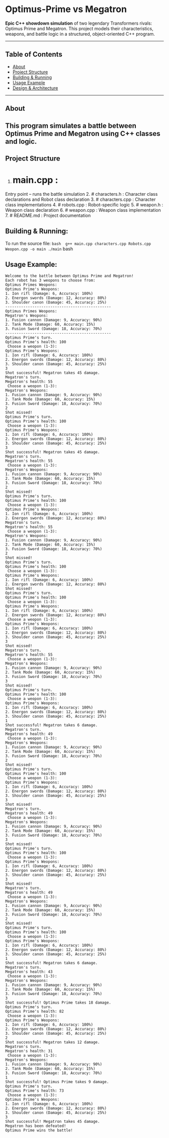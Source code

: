 # Optimus-Prime vs Megatron

**Epic C++ showdown simulation** of two legendary Transformers rivals: Optimus Prime and Megatron. This project models their characteristics, weapons, and battle logic in a structured, object-oriented C++ program.

---

##  Table of Contents
- [About](#about)  
- [Project Structure](#project-structure)  
- [Building & Running](#building--running)  
- [Usage Example](#usage-example)  
- [Design & Architecture](#design--architecture)  


---

## About
This program simulates a battle between Optimus Prime and Megatron using C++ classes and logic. 
---

## Project Structure

1. # main.cpp : 
 Entry point – runs the battle simulation
2. # characters.h :
 Character class declarations  and Robot class declaration
3. # characters.cpp : 
Character class implementations
4. # robots.cpp :
Robot-specific logic 
5. # weapon.h :
 Weapon class declaration
6. # weapon.cpp :
 Weapon class implementation
7. # README.md : 
Project documentation


## Building & Running:
To run the source file:
`` bash 
g++ main.cpp characters.cpp Robots.cpp Weopon.cpp -o main
./main
`` bash

## Usage Example: 
```
Welcome to the battle between Optimus Prime and Megatron!
Each robot has 3 weopons to choose from:
Optimus Primes Weopons:
Optimus Prime's Weopons:
1. Ion rifl (Damage: 6, Accuracy: 100%)
2. Energon swords (Damage: 12, Accuracy: 80%)
3. Shoulder canon (Damage: 45, Accuracy: 25%)
-----------------------------------------------
Optimus Primes Weopons:
Megatron's Weopons:
1. Fusion cannon (Damage: 9, Accuracy: 90%)
2. Tank Mode (Damage: 60, Accuracy: 15%)
3. Fusion Sword (Damage: 18, Accuracy: 70%)
-----------------------------------------------
Optimus Prime's turn.
Optimus Prime's health: 100
 Choose a weopon (1-3): 
Optimus Prime's Weopons:
1. Ion rifl (Damage: 6, Accuracy: 100%)
2. Energon swords (Damage: 12, Accuracy: 80%)
3. Shoulder canon (Damage: 45, Accuracy: 25%)
3
Shot successful! Megatron takes 45 damage.
Megatron's turn.
Megatron's health: 55
 Choose a weopon (1-3):
Megatron's Weopons:
1. Fusion cannon (Damage: 9, Accuracy: 90%)
2. Tank Mode (Damage: 60, Accuracy: 15%)
3. Fusion Sword (Damage: 18, Accuracy: 70%)
2
Shot missed!
Optimus Prime's turn.
Optimus Prime's health: 100
 Choose a weopon (1-3):
Optimus Prime's Weopons:
1. Ion rifl (Damage: 6, Accuracy: 100%)
2. Energon swords (Damage: 12, Accuracy: 80%)
3. Shoulder canon (Damage: 45, Accuracy: 25%)
3
Shot successful! Megatron takes 45 damage.
Megatron's turn.
Megatron's health: 55
 Choose a weopon (1-3):
Megatron's Weopons:
1. Fusion cannon (Damage: 9, Accuracy: 90%)
2. Tank Mode (Damage: 60, Accuracy: 15%)
3. Fusion Sword (Damage: 18, Accuracy: 70%)
2
Shot missed!
Optimus Prime's turn.
Optimus Prime's health: 100
 Choose a weopon (1-3):
Optimus Prime's Weopons:
1. Ion rifl (Damage: 6, Accuracy: 100%)
2. Energon swords (Damage: 12, Accuracy: 80%)
Megatron's turn.
Megatron's health: 55
 Choose a weopon (1-3):
Megatron's Weopons:
1. Fusion cannon (Damage: 9, Accuracy: 90%)
2. Tank Mode (Damage: 60, Accuracy: 15%)
3. Fusion Sword (Damage: 18, Accuracy: 70%)
2
Shot missed!
Optimus Prime's turn.
Optimus Prime's health: 100
 Choose a weopon (1-3):
Optimus Prime's Weopons:
1. Ion rifl (Damage: 6, Accuracy: 100%)
2. Energon swords (Damage: 12, Accuracy: 80%)
Shot missed!
Optimus Prime's turn.
Optimus Prime's health: 100
 Choose a weopon (1-3):
Optimus Prime's Weopons:
1. Ion rifl (Damage: 6, Accuracy: 100%)
2. Energon swords (Damage: 12, Accuracy: 80%)
 Choose a weopon (1-3):
Optimus Prime's Weopons:
1. Ion rifl (Damage: 6, Accuracy: 100%)
2. Energon swords (Damage: 12, Accuracy: 80%)
3. Shoulder canon (Damage: 45, Accuracy: 25%)
3
Shot missed!
Megatron's turn.
Megatron's health: 55
 Choose a weopon (1-3): 
Megatron's Weopons:
1. Fusion cannon (Damage: 9, Accuracy: 90%)
2. Tank Mode (Damage: 60, Accuracy: 15%)
3. Fusion Sword (Damage: 18, Accuracy: 70%)
3
Shot missed!
Optimus Prime's turn.
Optimus Prime's health: 100
 Choose a weopon (1-3): 
Optimus Prime's Weopons:
1. Ion rifl (Damage: 6, Accuracy: 100%)
2. Energon swords (Damage: 12, Accuracy: 80%)
3. Shoulder canon (Damage: 45, Accuracy: 25%)
1
Shot successful! Megatron takes 6 damage.
Megatron's turn.
Megatron's health: 49
 Choose a weopon (1-3):
Megatron's Weopons:
1. Fusion cannon (Damage: 9, Accuracy: 90%)
2. Tank Mode (Damage: 60, Accuracy: 15%)
3. Fusion Sword (Damage: 18, Accuracy: 70%)
2
Shot missed!
Optimus Prime's turn.
Optimus Prime's health: 100
 Choose a weopon (1-3):
Optimus Prime's Weopons:
1. Ion rifl (Damage: 6, Accuracy: 100%)
2. Energon swords (Damage: 12, Accuracy: 80%)
3. Shoulder canon (Damage: 45, Accuracy: 25%)
3
Shot missed!
Megatron's turn.
Megatron's health: 49
 Choose a weopon (1-3):
Megatron's Weopons:
1. Fusion cannon (Damage: 9, Accuracy: 90%)
2. Tank Mode (Damage: 60, Accuracy: 15%)
3. Fusion Sword (Damage: 18, Accuracy: 70%)
3
Shot missed!
Optimus Prime's turn.
Optimus Prime's health: 100
 Choose a weopon (1-3):
Optimus Prime's Weopons:
1. Ion rifl (Damage: 6, Accuracy: 100%)
2. Energon swords (Damage: 12, Accuracy: 80%)
3. Shoulder canon (Damage: 45, Accuracy: 25%)
3
Shot missed!
Megatron's turn.
Megatron's health: 49
 Choose a weopon (1-3):
Megatron's Weopons:
1. Fusion cannon (Damage: 9, Accuracy: 90%)
2. Tank Mode (Damage: 60, Accuracy: 15%)
3. Fusion Sword (Damage: 18, Accuracy: 70%)
2
Shot missed!
Optimus Prime's turn.
Optimus Prime's health: 100
 Choose a weopon (1-3):
Optimus Prime's Weopons:
1. Ion rifl (Damage: 6, Accuracy: 100%)
2. Energon swords (Damage: 12, Accuracy: 80%)
3. Shoulder canon (Damage: 45, Accuracy: 25%)
1
Shot successful! Megatron takes 6 damage.
Megatron's turn.
Megatron's health: 43
 Choose a weopon (1-3):
Megatron's Weopons:
1. Fusion cannon (Damage: 9, Accuracy: 90%)
2. Tank Mode (Damage: 60, Accuracy: 15%)
3. Fusion Sword (Damage: 18, Accuracy: 70%)
3
Shot successful! Optimus Prime takes 18 damage.
Optimus Prime's turn.
Optimus Prime's health: 82
 Choose a weopon (1-3):
Optimus Prime's Weopons:
1. Ion rifl (Damage: 6, Accuracy: 100%)
2. Energon swords (Damage: 12, Accuracy: 80%)
3. Shoulder canon (Damage: 45, Accuracy: 25%)
2
Shot successful! Megatron takes 12 damage.
Megatron's turn.
Megatron's health: 31
 Choose a weopon (1-3):
Megatron's Weopons:
1. Fusion cannon (Damage: 9, Accuracy: 90%)
2. Tank Mode (Damage: 60, Accuracy: 15%)
3. Fusion Sword (Damage: 18, Accuracy: 70%)
1
Shot successful! Optimus Prime takes 9 damage.
Optimus Prime's turn.
Optimus Prime's health: 73
 Choose a weopon (1-3):
Optimus Prime's Weopons:
1. Ion rifl (Damage: 6, Accuracy: 100%)
2. Energon swords (Damage: 12, Accuracy: 80%)
3. Shoulder canon (Damage: 45, Accuracy: 25%)
3
Shot successful! Megatron takes 45 damage.
Megatron has been defeated!
Optimus Prime wins the battle!

```

